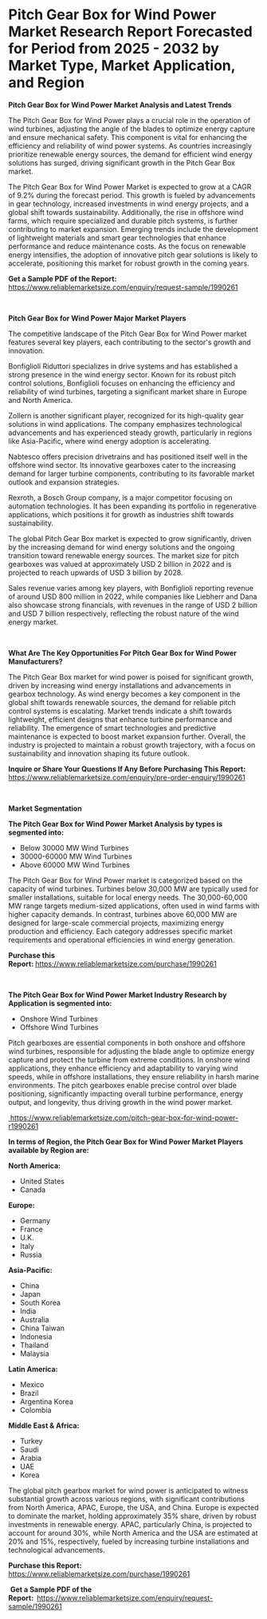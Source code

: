 <p><h1>Pitch Gear Box for Wind Power Market Research Report Forecasted for Period from 2025 -  2032 by Market Type, Market Application, and Region</h1></p><p><strong>Pitch Gear Box for Wind Power Market Analysis and Latest Trends</strong></p>
<p><p>The Pitch Gear Box for Wind Power plays a crucial role in the operation of wind turbines, adjusting the angle of the blades to optimize energy capture and ensure mechanical safety. This component is vital for enhancing the efficiency and reliability of wind power systems. As countries increasingly prioritize renewable energy sources, the demand for efficient wind energy solutions has surged, driving significant growth in the Pitch Gear Box market.</p><p>The Pitch Gear Box for Wind Power Market is expected to grow at a CAGR of 9.2% during the forecast period. This growth is fueled by advancements in gear technology, increased investments in wind energy projects, and a global shift towards sustainability. Additionally, the rise in offshore wind farms, which require specialized and durable pitch systems, is further contributing to market expansion. Emerging trends include the development of lightweight materials and smart gear technologies that enhance performance and reduce maintenance costs. As the focus on renewable energy intensifies, the adoption of innovative pitch gear solutions is likely to accelerate, positioning this market for robust growth in the coming years.</p></p>
<p><strong>Get a Sample PDF of the Report:&nbsp;</strong> <a href="https://www.reliablemarketsize.com/enquiry/request-sample/1990261?utm_campaign=3055&utm_medium=2&utm_source=Github&utm_content=ia&utm_term=12042025&utm_id=pitch-gear-box-for-wind-power">https://www.reliablemarketsize.com/enquiry/request-sample/1990261</a></p>
<p>&nbsp;</p>
<p><strong>Pitch Gear Box for Wind Power Major Market Players</strong></p>
<p><p>The competitive landscape of the Pitch Gear Box for Wind Power market features several key players, each contributing to the sector's growth and innovation. </p><p>Bonfiglioli Riduttori specializes in drive systems and has established a strong presence in the wind energy sector. Known for its robust pitch control solutions, Bonfiglioli focuses on enhancing the efficiency and reliability of wind turbines, targeting a significant market share in Europe and North America. </p><p>Zollern is another significant player, recognized for its high-quality gear solutions in wind applications. The company emphasizes technological advancements and has experienced steady growth, particularly in regions like Asia-Pacific, where wind energy adoption is accelerating.</p><p>Nabtesco offers precision drivetrains and has positioned itself well in the offshore wind sector. Its innovative gearboxes cater to the increasing demand for larger turbine components, contributing to its favorable market outlook and expansion strategies.</p><p>Rexroth, a Bosch Group company, is a major competitor focusing on automation technologies. It has been expanding its portfolio in regenerative applications, which positions it for growth as industries shift towards sustainability.</p><p>The global Pitch Gear Box market is expected to grow significantly, driven by the increasing demand for wind energy solutions and the ongoing transition toward renewable energy sources. The market size for pitch gearboxes was valued at approximately USD 2 billion in 2022 and is projected to reach upwards of USD 3 billion by 2028.</p><p>Sales revenue varies among key players, with Bonfiglioli reporting revenue of around USD 800 million in 2022, while companies like Liebherr and Dana also showcase strong financials, with revenues in the range of USD 2 billion and USD 7 billion respectively, reflecting the robust nature of the wind energy market.</p></p>
<p>&nbsp;</p>
<p><strong>What Are The Key Opportunities For Pitch Gear Box for Wind Power Manufacturers?</strong></p>
<p><p>The Pitch Gear Box market for wind power is poised for significant growth, driven by increasing wind energy installations and advancements in gearbox technology. As wind energy becomes a key component in the global shift towards renewable sources, the demand for reliable pitch control systems is escalating. Market trends indicate a shift towards lightweight, efficient designs that enhance turbine performance and reliability. The emergence of smart technologies and predictive maintenance is expected to boost market expansion further. Overall, the industry is projected to maintain a robust growth trajectory, with a focus on sustainability and innovation shaping its future outlook.</p></p>
<p><strong>Inquire or Share Your Questions If Any Before Purchasing This Report:</strong> <a href="https://www.reliablemarketsize.com/enquiry/pre-order-enquiry/1990261?utm_campaign=3055&utm_medium=2&utm_source=Github&utm_content=ia&utm_term=12042025&utm_id=pitch-gear-box-for-wind-power">https://www.reliablemarketsize.com/enquiry/pre-order-enquiry/1990261</a></p>
<p>&nbsp;</p>
<p><strong>Market Segmentation</strong></p>
<p><strong>The Pitch Gear Box for Wind Power Market Analysis by types is segmented into:</strong></p>
<p><ul><li>Below 30000 MW Wind Turbines</li><li>30000-60000 MW Wind Turbines</li><li>Above 60000 MW Wind Turbines</li></ul></p>
<p><p>The Pitch Gear Box for Wind Power market is categorized based on the capacity of wind turbines. Turbines below 30,000 MW are typically used for smaller installations, suitable for local energy needs. The 30,000-60,000 MW range targets medium-sized applications, often used in wind farms with higher capacity demands. In contrast, turbines above 60,000 MW are designed for large-scale commercial projects, maximizing energy production and efficiency. Each category addresses specific market requirements and operational efficiencies in wind energy generation.</p></p>
<p><strong>Purchase this Report:&nbsp;</strong><a href="https://www.reliablemarketsize.com/purchase/1990261?utm_campaign=3055&utm_medium=2&utm_source=Github&utm_content=ia&utm_term=12042025&utm_id=pitch-gear-box-for-wind-power">https://www.reliablemarketsize.com/purchase/1990261</a></p>
<p>&nbsp;</p>
<p><strong>The Pitch Gear Box for Wind Power Market Industry Research by Application is segmented into:</strong></p>
<p><ul><li>Onshore Wind Turbines</li><li>Offshore Wind Turbines</li></ul></p>
<p><p>Pitch gearboxes are essential components in both onshore and offshore wind turbines, responsible for adjusting the blade angle to optimize energy capture and protect the turbine from extreme conditions. In onshore wind applications, they enhance efficiency and adaptability to varying wind speeds, while in offshore installations, they ensure reliability in harsh marine environments. The pitch gearboxes enable precise control over blade positioning, significantly impacting overall turbine performance, energy output, and longevity, thus driving growth in the wind power market.</p></p>
<p><a href="https://www.reliablemarketsize.com/pitch-gear-box-for-wind-power-r1990261?utm_campaign=3055&utm_medium=2&utm_source=Github&utm_content=ia&utm_term=12042025&utm_id=pitch-gear-box-for-wind-power">&nbsp;https://www.reliablemarketsize.com/pitch-gear-box-for-wind-power-r1990261</a></p>
<p><strong>In terms of Region, the Pitch Gear Box for Wind Power Market Players available by Region are:</strong></p>
<p>
    <p> <strong> North America: </strong>
        <ul>
            <li>United States</li>
            <li>Canada</li>
        </ul>
        </p> 
    <p> <strong> Europe: </strong>
        <ul>
            <li>Germany</li>
            <li>France</li>
            <li>U.K.</li>
            <li>Italy</li>
            <li>Russia</li>
        </ul>
        </p> 
    <p> <strong> Asia-Pacific: </strong>
        <ul>
            <li>China</li>
            <li>Japan</li>
            <li>South Korea</li>
            <li>India</li>
            <li>Australia</li>
            <li>China Taiwan</li>
            <li>Indonesia</li>
            <li>Thailand</li>
            <li>Malaysia</li>
        </ul>
        </p> 
    <p> <strong> Latin America: </strong>
        <ul>
            <li>Mexico</li>
            <li>Brazil</li>
            <li>Argentina Korea</li>
            <li>Colombia</li>
        </ul>
        </p> 
    <p> <strong> Middle East & Africa: </strong>
        <ul>
            <li>Turkey</li>
            <li>Saudi</li>
            <li>Arabia</li>
            <li>UAE</li>
            <li>Korea</li>
        </ul>
    </p>
    </p>
<p><p>The global pitch gearbox market for wind power is anticipated to witness substantial growth across various regions, with significant contributions from North America, APAC, Europe, the USA, and China. Europe is expected to dominate the market, holding approximately 35% share, driven by robust investments in renewable energy. APAC, particularly China, is projected to account for around 30%, while North America and the USA are estimated at 20% and 15%, respectively, fueled by increasing turbine installations and technological advancements.</p></p>
<p><strong>Purchase this Report: </strong><a href="https://www.reliablemarketsize.com/purchase/1990261?utm_campaign=3055&utm_medium=2&utm_source=Github&utm_content=ia&utm_term=12042025&utm_id=pitch-gear-box-for-wind-power">https://www.reliablemarketsize.com/purchase/1990261</a></p>
<p>&nbsp;<strong>Get a Sample PDF of the Report:&nbsp;&nbsp;</strong><a href="https://www.reliablemarketsize.com/enquiry/request-sample/1990261?utm_campaign=3055&utm_medium=2&utm_source=Github&utm_content=ia&utm_term=12042025&utm_id=pitch-gear-box-for-wind-power">https://www.reliablemarketsize.com/enquiry/request-sample/1990261</a></p>
<p><strong></strong></p>
<p><p></p><p></p><p></p></p>